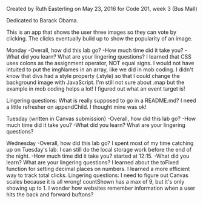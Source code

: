 Created by Ruth Easterling
on May 23, 2016
for Code 201, week 3 (Bus Mall)

Dedicated to Barack Obama.

This is an app that shows the user three images so they can vote by clicking. The clicks eventually build up to show the popularity of an image.

Monday
-Overall, how did this lab go?
-How much time did it take you?
-What did you learn? What are your lingering questions?
I learned that CSS uses colons as the assignment operator, NOT equal signs.
I would not have intuited to put the imgNames in an array, like we did in mob coding. I didn't know that divs had a style property (.style) so that I could change the background image with JavaScript. I'm still not sure about .map but the example in mob coding helps a lot!
I figured out what an event target is!

Lingering questions: What is really supposed to go in a README.md?
I need a little refresher on appendChild. I thought mine was ok!

Tuesday (written in Canvas submission)
-Overall, how did this lab go?
-How much time did it take you?
-What did you learn? What are your lingering questions?

Wednesday
-Overall, how did this lab go?
I spent most of my time catching up on Tuesday's lab. I can still do the local storage work before the end of the night.
-How much time did it take you?
started at 12:15.
-What did you learn? What are your lingering questions?
I learned about the toFixed function for setting decimal places on numbers.
I learned a more efficient way to track total clicks.
Lingering questions: I need to figure out Canvas scales because it is all wrong! countShown has a max of 9, but it's only showing up to 1.
I wonder how websites remember information when a user hits the back and forward buftons?
